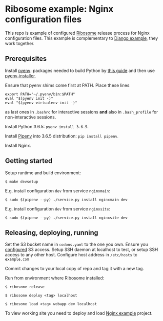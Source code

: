 
# Ribosome example: Nginx configuration files

This repo is example of configured [Ribosome](https://github.com/alexandervpetrov/ribosome)
release process for Nginx configuration files.
This example is complementary to [Django example](https://github.com/alexandervpetrov/ribosome-example-django),
they work together.


## Prerequisites

Install [pyenv](https://github.com/pyenv/pyenv):
packages needed to build Python by [this guide](https://askubuntu.com/a/865644)
and then use [pyenv-installer](https://github.com/pyenv/pyenv-installer#installation--update--uninstallation).

Ensure that pyenv shims come first at PATH.
Place these lines

    export PATH="~/.pyenv/bin:$PATH"
    eval "$(pyenv init -)"
    eval "$(pyenv virtualenv-init -)"

as last ones in `.bashrc` for interactive sessions **and**
also in `.bash_profile` for non-interactive sessions.

Install Python 3.6.5: `pyenv install 3.6.5`.

Install [Pipenv](https://github.com/pypa/pipenv)
into 3.6.5 distribution: `pip install pipenv`.

Install Nginx.


## Getting started

Setup runtime and build environment:

    $ make devsetup

E.g. install configuration `dev` from service `nginxmain`:

    $ sudo $(pipenv --py) ./service.py install nginxmain dev

E.g. install configuration `dev` from service `nginxsite`:

    $ sudo $(pipenv --py) ./service.py install nginxsite dev


## Releasing, deploying, running

Set the S3 bucket name in `codons.yaml` to the one you own.
Ensure you [configured](https://boto3.readthedocs.io/en/latest/guide/quickstart.html#configuration) S3 access.
Setup SSH daemon at localhost to test, or setup SSH access to any other host.
Configure host address in `/etc/hosts` to `example.com`

Commit changes to your local copy of repo and tag it with a new tag.

Run from environment where Ribosome installed:

    $ ribosome release

    $ ribosome deploy <tag> localhost

    $ ribosome load <tag> webapp dev localhost

To view working site you need to deploy and load
[Nginx example](https://github.com/alexandervpetrov/ribosome-example-django) project.
